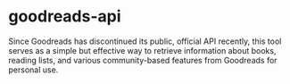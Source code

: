 # goodreads-api
 
 Since Goodreads has discontinued its public, official API recently, this tool serves as a simple but effective way to retrieve information about books, reading lists, and various community-based features from Goodreads for personal use.